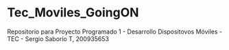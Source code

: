 Tec_Moviles_GoingON
===================

Repositorio para Proyecto Programado 1 - Desarrollo Dispositovos Móviles - TEC - Sergio Saborío T, 200935653
